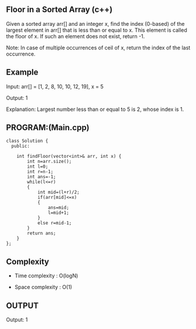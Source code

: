 ## Floor in a Sorted Array (c++)

Given a sorted array arr[] and an integer x, find the index (0-based) of the largest element in arr[] that is less than or equal to x. This element is called the floor of x. If such an element does not exist, return -1.

Note: In case of multiple occurrences of ceil of x, return the index of the last occurrence.
## Example
Input: arr[] = [1, 2, 8, 10, 10, 12, 19], x = 5

Output: 1

Explanation: Largest number less than or equal to 5 is 2, whose index is 1.

## PROGRAM:(Main.cpp)
```
class Solution {
  public:

    int findFloor(vector<int>& arr, int x) {
        int n=arr.size();
        int l=0;
        int r=n-1;
        int ans=-1;
        while(l<=r)
        {
            int mid=(l+r)/2;
            if(arr[mid]<=x) 
            {
                ans=mid;
                l=mid+1;
            }
            else r=mid-1;
        }
        return ans;
    }
};
```
## Complexity
- Time complexity : O(logN)

- Space complexity : O(1)

## OUTPUT
Output: 1
